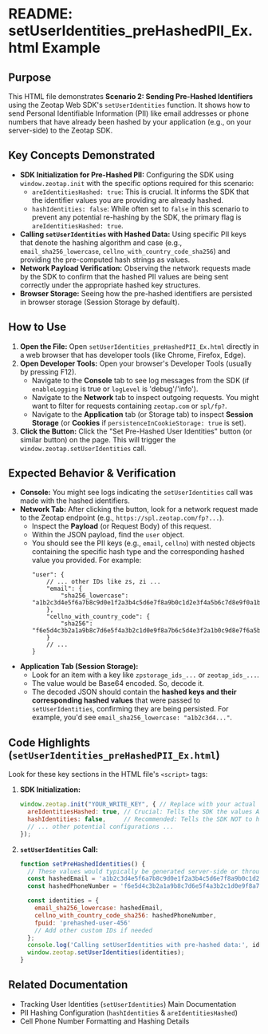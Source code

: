 # README: setUserIdentities_preHashedPII_Ex.html Example

## Purpose

This HTML file demonstrates **Scenario 2: Sending Pre-Hashed Identifiers** using the Zeotap Web SDK's `setUserIdentities` function. It shows how to send Personal Identifiable Information (PII) like email addresses or phone numbers that have already been hashed by your application (e.g., on your server-side) to the Zeotap SDK.

## Key Concepts Demonstrated

*   **SDK Initialization for Pre-Hashed PII:** Configuring the SDK using `window.zeotap.init` with the specific options required for this scenario:
    *   `areIdentitiesHashed: true`: This is crucial. It informs the SDK that the identifier values you are providing are already hashed.
    *   `hashIdentities: false`: While often set to `false` in this scenario to prevent any potential re-hashing by the SDK, the primary flag is `areIdentitiesHashed: true`.
*   **Calling `setUserIdentities` with Hashed Data:** Using specific PII keys that denote the hashing algorithm and case (e.g., `email_sha256_lowercase`, `cellno_with_country_code_sha256`) and providing the pre-computed hash strings as values.
*   **Network Payload Verification:** Observing the network requests made by the SDK to confirm that the hashed PII values are being sent correctly under the appropriate hashed key structures.
*   **Browser Storage:** Seeing how the pre-hashed identifiers are persisted in browser storage (Session Storage by default).

## How to Use

1.  **Open the File:** Open `setUserIdentities_preHashedPII_Ex.html` directly in a web browser that has developer tools (like Chrome, Firefox, Edge).
2.  **Open Developer Tools:** Open your browser's Developer Tools (usually by pressing F12).
    *   Navigate to the **Console** tab to see log messages from the SDK (if `enableLogging` is true or `logLevel` is 'debug'/'info').
    *   Navigate to the **Network** tab to inspect outgoing requests. You might want to filter for requests containing `zeotap.com` or `spl/fp?`.
    *   Navigate to the **Application** tab (or Storage tab) to inspect **Session Storage** (or **Cookies** if `persistenceInCookieStorage: true` is set).
3.  **Click the Button:** Click the "Set Pre-Hashed User Identities" button (or similar button) on the page. This will trigger the `window.zeotap.setUserIdentities` call.

## Expected Behavior & Verification

*   **Console:** You might see logs indicating the `setUserIdentities` call was made with the hashed identifiers.
*   **Network Tab:** After clicking the button, look for a network request made to the Zeotap endpoint (e.g., `https://spl.zeotap.com/fp?...`).
    *   Inspect the **Payload** (or Request Body) of this request.
    *   Within the JSON payload, find the `user` object.
    *   You should see the PII keys (e.g., `email`, `cellno`) with nested objects containing the specific hash type and the corresponding hashed value you provided. For example:
        ```jsxon
        "user": {
            // ... other IDs like zs, zi ...
            "email": {
                "sha256_lowercase": "a1b2c3d4e5f6a7b8c9d0e1f2a3b4c5d6e7f8a9b0c1d2e3f4a5b6c7d8e9f0a1b2"
            },
            "cellno_with_country_code": {
                "sha256": "f6e5d4c3b2a1a9b8c7d6e5f4a3b2c1d0e9f8a7b6c5d4e3f2a1b0c9d8e7f6a5b4"
            }
            // ...
        }
        ```
*   **Application Tab (Session Storage):**
    *   Look for an item with a key like `zpstorage_ids_...` or `zeotap_ids_...`.
    *   The value would be Base64 encoded. So, decode it.
    *   The decoded JSON should contain the **hashed keys and their corresponding hashed values** that were passed to `setUserIdentities`, confirming they are being persisted. For example, you'd see `email_sha256_lowercase: "a1b2c3d4..."`.

## Code Highlights (`setUserIdentities_preHashedPII_Ex.html`)

Look for these key sections in the HTML file's `<script>` tags:

1.  **SDK Initialization:**
    ```jsx
    window.zeotap.init("YOUR_WRITE_KEY", { // Replace with your actual Write Key
      areIdentitiesHashed: true, // Crucial: Tells the SDK the values ARE pre-hashed.
      hashIdentities: false,     // Recommended: Tells the SDK NOT to hash again.
      // ... other potential configurations ...
    });
    ```
2.  **`setUserIdentities` Call:**
    ```jsx
    function setPreHashedIdentities() {
      // These values would typically be generated server-side or through a secure hashing process.
      const hashedEmail = 'a1b2c3d4e5f6a7b8c9d0e1f2a3b4c5d6e7f8a9b0c1d2e3f4a5b6c7d8e9f0a1b2'; // Example SHA-256 lowercase hash
      const hashedPhoneNumber = 'f6e5d4c3b2a1a9b8c7d6e5f4a3b2c1d0e9f8a7b6c5d4e3f2a1b0c9d8e7f6a5b4'; // Example SHA-256 hash of phone with country code

      const identities = {
        email_sha256_lowercase: hashedEmail,
        cellno_with_country_code_sha256: hashedPhoneNumber,
        fpuid: 'prehashed-user-456'
        // Add other custom IDs if needed
      };
      console.log('Calling setUserIdentities with pre-hashed data:', identities);
      window.zeotap.setUserIdentities(identities);
    }
    ```

## Related Documentation

*   Tracking User Identities (`setUserIdentities`) Main Documentation
*   PII Hashing Configuration (`hashIdentities` & `areIdentitiesHashed`)
*   Cell Phone Number Formatting and Hashing Details
